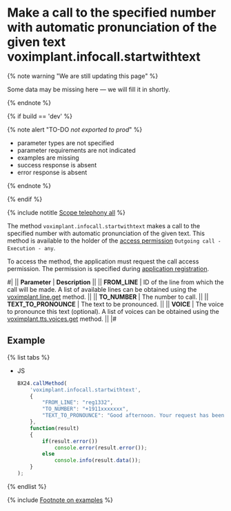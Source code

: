 # Make a call to the specified number with automatic pronunciation of the given text voximplant.infocall.startwithtext

{% note warning "We are still updating this page" %}

Some data may be missing here — we will fill it in shortly.

{% endnote %}

{% if build == 'dev' %}

{% note alert "TO-DO _not exported to prod_" %}

- parameter types are not specified
- parameter requirements are not indicated
- examples are missing
- success response is absent
- error response is absent

{% endnote %}

{% endif %}

{% include notitle [Scope telephony all](../_includes/scope-telephony-all.md) %}

The method `voximplant.infocall.startwithtext` makes a call to the specified number with automatic pronunciation of the given text. This method is available to the holder of the [access permission](https://helpdesk.bitrix24.com/open/18216960/) `Outgoing call - Execution - any`.

To access the method, the application must request the call access permission. The permission is specified during [application registration](https://training.bitrix24.com/support/training/course/index.php?COURSE_ID=169&CHAPTER_ID=020052&LESSON_PATH=13643.20053).

#|
|| **Parameter** | **Description** ||
|| **FROM_LINE** | ID of the line from which the call will be made. A list of available lines can be obtained using the [voximplant.line.get](lines/voximplant-line-get.md) method. ||
|| **TO_NUMBER** | The number to call. ||
|| **TEXT_TO_PRONOUNCE** | The text to be pronounced. ||
|| **VOICE** | The voice to pronounce this text (optional). A list of voices can be obtained using the [voximplant.tts.voices.get](voximplant-tts-voices-get.md) method. ||
|#

## Example

{% list tabs %}

- JS

    ```js
    BX24.callMethod(
        'voximplant.infocall.startwithtext',
        {
            "FROM_LINE": "reg1332",
            "TO_NUMBER": "+1911xxxxxxx",
            "TEXT_TO_PRONOUNCE": "Good afternoon. Your request has been completed.",
        },
        function(result)
        {
            if(result.error())
                console.error(result.error());
            else
                console.info(result.data());
        }
    );
    ```

{% endlist %}

{% include [Footnote on examples](../../../_includes/examples.md) %}